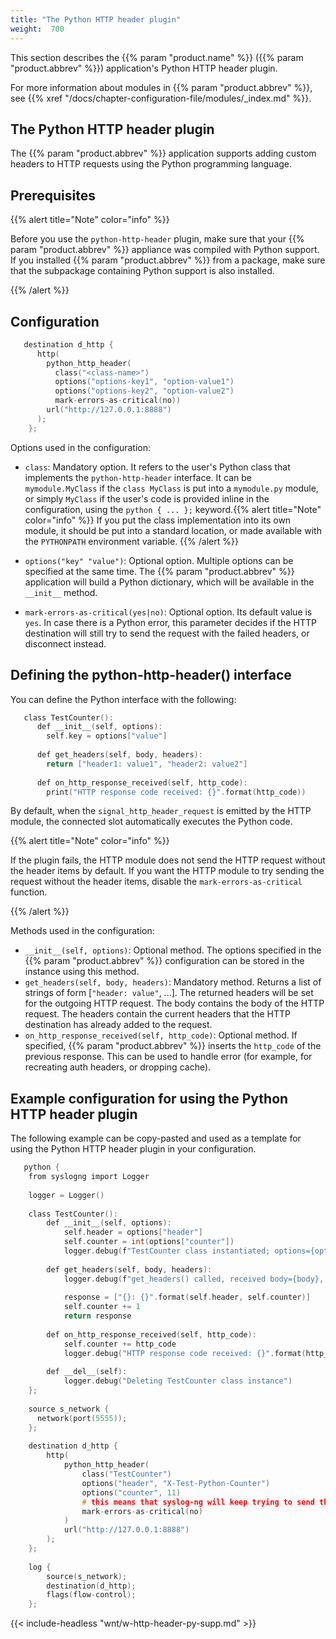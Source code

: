 ```yaml
---
title: "The Python HTTP header plugin"
weight:  700
---
```

<!-- DISCLAIMER: This file is based on the syslog-ng Open Source Edition documentation https://github.com/balabit/syslog-ng-ose-guides/commit/2f4a52ee61d1ea9ad27cb4f3168b95408fddfdf2 and is used under the terms of The syslog-ng Open Source Edition Documentation License. The file has been modified by Axoflow. -->

This section describes the {{% param "product.name" %}} ({{% param "product.abbrev" %}}) application's Python HTTP header plugin.

For more information about modules in {{% param "product.abbrev" %}}, see {{% xref "/docs/chapter-configuration-file/modules/_index.md" %}}.


## The Python HTTP header plugin

The {{% param "product.abbrev" %}} application supports adding custom headers to HTTP requests using the Python programming language.



## Prerequisites

{{% alert title="Note" color="info" %}}

Before you use the `python-http-header` plugin, make sure that your {{% param "product.abbrev" %}} appliance was compiled with Python support. If you installed {{% param "product.abbrev" %}} from a package, make sure that the subpackage containing Python support is also installed.

{{% /alert %}}



## Configuration

```c
   destination d_http {
      http(
        python_http_header(
          class("<class-name>")
          options("options-key1", "option-value1")
          options("options-key2", "option-value2")
          mark-errors-as-critical(no))
        url("http://127.0.0.1:8888")
      );
    };
```

Options used in the configuration:

  - `class`: Mandatory option. It refers to the user's Python class that implements the `python-http-header` interface. It can be `mymodule.MyClass` if the `class MyClass` is put into a `mymodule.py` module, or simply `MyClass` if the user's code is provided inline in the configuration, using the `python { ... };` keyword.{{% alert title="Note" color="info" %}}
If you put the class implementation into its own module, it should be put into a standard location, or made available with the `PYTHONPATH` environment variable.
    {{% /alert %}}

  - `options("key" "value")`: Optional option. Multiple options can be specified at the same time. The {{% param "product.abbrev" %}} application will build a Python dictionary, which will be available in the `__init__` method.

  - `mark-errors-as-critical(yes|no)`: Optional option. Its default value is `yes`. In case there is a Python error, this parameter decides if the HTTP destination will still try to send the request with the failed headers, or disconnect instead.



## Defining the python-http-header() interface

You can define the Python interface with the following:

```c
   class TestCounter():
      def __init__(self, options):
        self.key = options["value"]
    
      def get_headers(self, body, headers):
        return ["header1: value1", "header2: value2"]
    
      def on_http_response_received(self, http_code):
        print("HTTP response code received: {}".format(http_code))
```

By default, when the `signal_http_header_request` is emitted by the HTTP module, the connected slot automatically executes the Python code.

{{% alert title="Note" color="info" %}}

If the plugin fails, the HTTP module does not send the HTTP request without the header items by default. If you want the HTTP module to try sending the request without the header items, disable the `mark-errors-as-critical` function.

{{% /alert %}}


Methods used in the configuration:

  - `__init__(self, options)`: Optional method. The options specified in the {{% param "product.abbrev" %}} configuration can be stored in the instance using this method.
  - `get_headers(self, body, headers)`: Mandatory method. Returns a list of strings of form [`"header: value"`, ...]. The returned headers will be set for the outgoing HTTP request. The body contains the body of the HTTP request. The headers contain the current headers that the HTTP destination has already added to the request.
  - `on_http_response_received(self, http_code)`: Optional method. If specified, {{% param "product.abbrev" %}} inserts the `http_code` of the previous response. This can be used to handle error (for example, for recreating auth headers, or dropping cache).





## Example configuration for using the Python HTTP header plugin

The following example can be copy-pasted and used as a template for using the Python HTTP header plugin in your configuration.

```c
   python {
    from syslogng import Logger
                        
    logger = Logger()
                        
    class TestCounter():
        def __init__(self, options):
            self.header = options["header"]
            self.counter = int(options["counter"])
            logger.debug(f"TestCounter class instantiated; options={options}")
                        
        def get_headers(self, body, headers):
            logger.debug(f"get_headers() called, received body={body}, headers={headers}")
                        
            response = ["{}: {}".format(self.header, self.counter)]
            self.counter += 1
            return response
                        
        def on_http_response_received(self, http_code):
            self.counter += http_code
            logger.debug("HTTP response code received: {}".format(http_code))
                        
        def __del__(self):
            logger.debug("Deleting TestCounter class instance")
    };
                        
    source s_network {
      network(port(5555));
    };
                        
    destination d_http {
        http(
            python_http_header(
                class("TestCounter")
                options("header", "X-Test-Python-Counter")
                options("counter", 11)
                # this means that syslog-ng will keep trying to send the http request even when this module fails
                mark-errors-as-critical(no)
            )
            url("http://127.0.0.1:8888")
        );
    };
                        
    log {
        source(s_network);
        destination(d_http);
        flags(flow-control);
    };
```



{{< include-headless "wnt/w-http-header-py-supp.md" >}}

